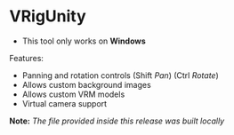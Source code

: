 # VRigUnity

+ This tool only works on **Windows**

Features:
* Panning and rotation controls (Shift *Pan*) (Ctrl *Rotate*)
* Allows custom background images
* Allows custom VRM models
* Virtual camera support

**Note:** *The file provided inside this release was built locally*
